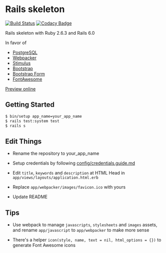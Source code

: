 # Rails skeleton

[![Build Status](https://semaphoreci.com/api/v1/eux/rails_skeleton/branches/master/badge.svg)](https://semaphoreci.com/eux/rails_skeleton)
[![Codacy Badge](https://api.codacy.com/project/badge/Grade/eff349d9f6a742d7bfa1f7fb8a4a3a4f)](https://www.codacy.com/manual/euxx/rails_skeleton?utm_source=github.com&amp;utm_medium=referral&amp;utm_content=euxx/rails_skeleton&amp;utm_campaign=Badge_Grade)

Rails skeleton with Ruby 2.6.3 and Rails 6.0

In favor of

- [PostgreSQL](https://github.com/ged/ruby-pg)
- [Webpacker](https://github.com/rails/webpacker)
- [Stimulus](https://github.com/stimulusjs/stimulus)
- [Bootstrap](https://github.com/twbs/bootstrap)
- [Bootstrap Form](https://github.com/bootstrap-ruby/bootstrap_form)
- [FontAwesome](https://github.com/FortAwesome/font-awesome-sass)

[Preview online](https://skeleton.eux.one)

## Getting Started

```sh
$ bin/setup app_name=your_app_name
$ rails test:system test
$ rails s
```

## Edit Things

- Rename the repository to your_app_name

- Setup credentials by following
  [config/credentials.guide.md](https://github.com/euxx/rails_skeleton/blob/master/config/credentials.guide.md)

- Edit `title`, `keywords` and `description` at HTML Head in
  `app/views/layouts/application.html.erb`

- Replace `app/webpacker/images/favicon.ico` with yours

- Update README

## Tips

- Use webpack to manage `javascripts`, `stylesheets` and `images` assets,
  and rename `app/javascript` to `app/webpacker` to make more sense

- There's a helper `icon(style, name, text = nil, html_options = {})`
  to generate Font Awesome icons

